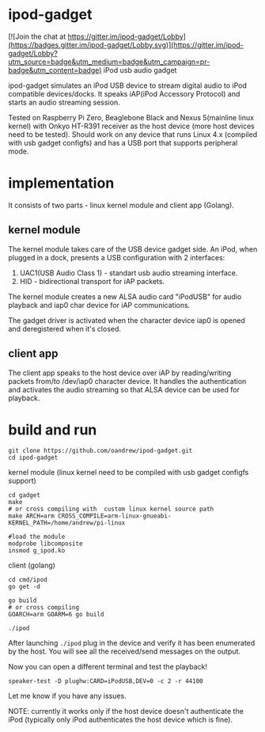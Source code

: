 # ipod-gadget

[![Join the chat at https://gitter.im/ipod-gadget/Lobby](https://badges.gitter.im/ipod-gadget/Lobby.svg)](https://gitter.im/ipod-gadget/Lobby?utm_source=badge&utm_medium=badge&utm_campaign=pr-badge&utm_content=badge)
iPod usb audio gadget

ipod-gadget simulates an iPod USB device to stream digital audio to iPod compatible devices/docks.
It speaks iAP(iPod Accessory Protocol) and starts an audio streaming session.

Tested on Raspberry Pi Zero, Beaglebone Black and Nexus 5(mainline linux kernel) with Onkyo HT-R391 receiver as the host device (more host devices need to be tested).
Should work on any device that runs Linux 4.x (compiled with usb gadget configfs) and has a USB port that supports peripheral mode.


# implementation
It consists of two parts - linux kernel module and  client app (Golang).
## kernel module
 
The kernel module takes care of the USB device gadget side. 
An iPod, when plugged in a dock, presents a USB configuration with 2 interfaces:
1. UAC1(USB Audio Class 1) - standart usb audio streaming interface.
2. HID - bidirectional transport for iAP packets.

The kernel module creates a new ALSA audio card "iPodUSB" for audio playback and iap0 char device for iAP communications.

The gadget driver is activated when the character device iap0 is opened and deregistered when it's closed.

## client app

The client app speaks to the host device over iAP by reading/writing packets from/to /dev/iap0 character device.
It handles the authentication and activates the audio streaming so that ALSA device can be used for playback.

# build and run


```
git clone https://github.com/oandrew/ipod-gadget.git
cd ipod-gadget
```

kernel module (linux kernel need to be compiled with usb gadget configfs support)
```
cd gadget
make
# or cross compiling with  custom linux kernel source path
make ARCH=arm CROSS_COMPILE=arm-linux-gnueabi- KERNEL_PATH=/home/andrew/pi-linux 

#load the module
modprobe libcomposite
insmod g_ipod.ko
```

client (golang)
```
cd cmd/ipod
go get -d

go build
# or cross compiling
GOARCH=arm GOARM=6 go build

./ipod
```
After launching `./ipod` plug in the device and verify it has been enumerated by the host.
You will see all the received/send messages on the output.

Now you can open a different terminal and test the playback!

```
speaker-test -D plughw:CARD=iPodUSB,DEV=0 -c 2 -r 44100
```

Let me know if you have any issues.

NOTE: currently it works only if the host device doesn't authenticate the iPod (typically only iPod authenticates the host device which is fine).






